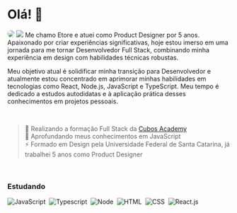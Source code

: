 # Olá! 👋
<a href="https://www.linkedin.com/in/etoregrande/" target="_blank"><img src="https://img.shields.io/badge/-LinkedIn-%230077B5?style=for-the-badge&logo=linkedin&logoColor=white" style="border-radius: 30px" target="_blank"></a> 
<a href = "mailto:cmp.1a.etoregrande@gmail.com"> <img src="https://img.shields.io/badge/-Gmail-%23333?style=for-the-badge&logo=gmail&logoColor=red" target="_blank"></a>
Me chamo Etore e atuei como Product Designer por 5 anos. Apaixonado por criar experiências significativas, hoje estou imerso em uma jornada para me tornar Desenvolvedor Full Stack, combinando minha experiência em design com habilidades técnicas robustas.

Meu objetivo atual é solidificar minha transição para Desenvolvedor e atualmente estou concentrado em aprimorar minhas habilidades em tecnologias como React, Node.js, JavaScript e TypeScript. Meu tempo é dedicado a estudos autodidatas e à aplicação prática desses conhecimentos em projetos pessoais.

<br>

>📖 Realizando a formação Full Stack da [Cubos Academy](https://cubos.academy/) <br>
>🌱 Aprofundando meus conhecimentos em JavaScript <br>
>⚡ Formado em Design pela Universidade Federal de Santa Catarina, já trabalhei 5 anos como Product Designer

<br>

### Estudando
![JavaScript](https://img.shields.io/badge/JavaScript-F7DF1E?style=for-the-badge&logo=javascript&logoColor=black)&nbsp;
![Typescript](https://img.shields.io/badge/TypeScript-007ACC?style=for-the-badge&logo=typescript&logoColor=white)&nbsp;
![Node](https://img.shields.io/badge/Node%20js-339933?style=for-the-badge&logo=nodedotjs&logoColor=white)&nbsp;
![HTML](https://img.shields.io/badge/HTML5-E34F26?style=for-the-badge&logo=html5&logoColor=white)&nbsp;
![CSS](https://img.shields.io/badge/CSS3-1572B6?style=for-the-badge&logo=css3&logoColor=white)&nbsp;
![React.js](https://img.shields.io/badge/React-20232A?style=for-the-badge&logo=react&logoColor=61DAFB)&nbsp;

<!--
**etoregrande/etoregrande** is a ✨ _special_ ✨ repository because its `README.md` (this file) appears on your GitHub profile.

Here are some ideas to get you started:

- 🔭 I’m currently working on ...
- 🌱 I’m currently learning ...
- 👯 I’m looking to collaborate on ...
- 🤔 I’m looking for help with ...
- 💬 Ask me about ...
- 📫 How to reach me: ...
- 😄 Pronouns: ...
- ⚡ Fun fact: ...
-->
